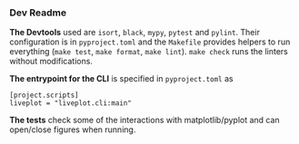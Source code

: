 ### Dev Readme

**The Devtools** used are `isort`, `black`, `mypy`, `pytest` and `pylint`.
Their configuration is in `pyproject.toml`
and the `Makefile` provides helpers to run everything
(`make test`, `make format`, `make lint`).
`make check` runs the linters without modifications.

**The entrypoint for the CLI** is specified in `pyproject.toml` as 
```
[project.scripts]
liveplot = "liveplot.cli:main"
```

**The tests** check some of the interactions with matplotlib/pyplot 
and can open/close figures when running.


